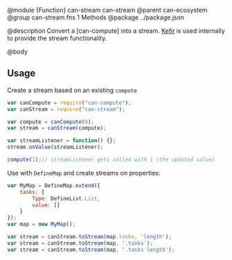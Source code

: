@module {Function} can-stream can-stream
@parent can-ecosystem
@group can-stream.fns 1 Methods
@package ../package.json

@description Convert a [can-compute] into a stream. [Kefir](https://rpominov.github.io/kefir/) is used internally to provide the stream functionality.


@body

  ## Usage

  Create a stream based on an existing `compute`

  ```js
  var canCompute = require("can-compute");
  var canStream = require("can-stream");

  var compute = canCompute(0);
  var stream = canStream(compute);

  var streamListener = function() {};
  stream.onValue(streamListener);

  compute(1);// streamListener gets called with 1 (the updated value)
  ```

  Use with `DefineMap` and create streams on properties:

  ```js
  var MyMap = DefineMap.extend({
      tasks: {
          Type: DefineList.List,
          value: []
      }
  });
  var map = new MyMap();

  var stream = canStream.toStream(map.tasks, 'length');
  var stream = canStream.toStream(map, '.tasks');
  var stream = canStream.toStream(map, '.tasks length');
  ```

